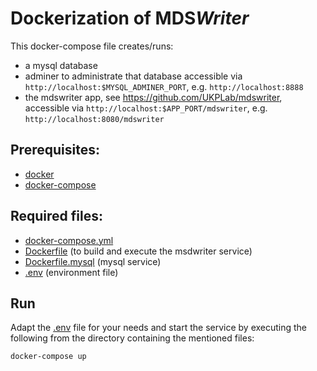 # Dockerization of MDS<i>Writer</i>

This docker-compose file creates/runs:
   * a mysql database
   * adminer to administrate that database accessible via `http://localhost:$MYSQL_ADMINER_PORT`, e.g. `http://localhost:8888`
   * the mdswriter app, see https://github.com/UKPLab/mdswriter, accessible via `http://localhost:$APP_PORT/mdswriter`, e.g. `http://localhost:8080/mdswriter`

## Prerequisites:
   * [docker](https://www.docker.com/get-docker)
   * [docker-compose](https://docs.docker.com/compose/)

## Required files:
  * [docker-compose.yml](docker-compose.yml)
  * [Dockerfile](Dockerfile) (to build and execute the msdwriter service)
  * [Dockerfile.mysql](Dockerfile.mysql) (mysql service)
  * [.env](.env) (environment file)

## Run
Adapt the [.env](.env) file for your needs and start the service by executing
the following from the directory containing the mentioned files:
```bash
docker-compose up
```
   
